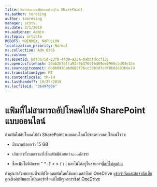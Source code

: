```yaml
---
title: ขีดจำกัดและแฟ้มขนาดใหญ่ใน SharePoint
ms.author: toresing
author: tomresing
manager: scotv
ms.date: 3/1/2018
ms.audience: Admin
ms.topic: article
ROBOTS: NOINDEX, NOFOLLOW
localization_priority: Normal
ms.collection: Adm_O365
ms.custom: ''
ms.assetid: bda3a75d-23f8-44d9-a23a-0abbfdccf131
ms.openlocfilehash: 20ab2b7effa92a6b3765f6469de2966cbd84e1be
ms.sourcegitcommit: 0b06093dabd685f76cc39b1d7c0f8b03883b6e79
ms.translationtype: MT
ms.contentlocale: th-TH
ms.lasthandoff: 10/25/2019
ms.locfileid: "36497606"
---
```

# <a name="files-that-cant-be-uploaded-to-sharepoint-online"></a>แฟ้มที่ไม่สามารถอัปโหลดไปยัง SharePoint แบบออนไลน์

ถ้าแฟ้มไม่อัปโหลดไปยัง SharePoint แบบออนไลน์โปรดตรวจสอบให้แน่ใจว่า:
  
- มีขนาดน้อยกว่า 15 GB
    
- เส้นทางทั้งหมดรวมทั้งชื่อแฟ้มมีน้อยกว่า๔๐๐อักขระ
    
- ชื่อแฟ้มไม่มีอักขระ " \* :? \< \> / \ | และไม่ได้อยู่ในรายการ[ชื่อที่ไม่ถูกต้อง](https://go.microsoft.com/fwlink/?linkid=866430)
    
ถ้าคุณกำลังพยายามที่จะอัปโหลดแฟ้มโดยใช้แอปเดสก์ท็อป OneDrive ดู[ข้อจำกัดและข้อจำกัดเมื่อคุณซิงค์แฟ้มและโฟลเดอร์](http://go.microsoft.com/fwlink/p/?LinkID=717734)หรือ[แก้ไขปัญหาการซิงค์ OneDrive](https://go.microsoft.com/fwlink/?linkid=866431)
  

